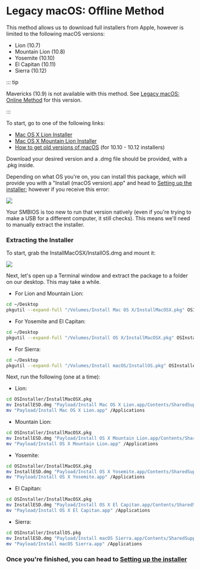 # Legacy macOS: Offline Method

This method allows us to download full installers from Apple, however is limited to the following macOS versions:

* Lion (10.7)
* Mountain Lion (10.8)
* Yosemite (10.10)
* El Capitan (10.11)
* Sierra (10.12)

::: tip

Mavericks (10.9) is not available with this method. See [Legacy macOS: Online Method](./mac-install-recovery.md) for this version.

:::

To start, go to one of the following links:

* [Mac OS X Lion Installer](https://support.apple.com/kb/DL2077)
* [Mac OS X Mountain Lion Installer](https://support.apple.com/kb/DL2076)
* [How to get old versions of macOS](https://support.apple.com/en-us/HT211683) (for 10.10 - 10.12 installers)

Download your desired version and a .dmg file should be provided, with a .pkg inside.

Depending on what OS you're on, you can install this package, which will provide you with a "Install (macOS version).app" and head to [Setting up the installer](#setting-up-the-installer); however if you receive this error:

![](../images/installer-guide/legacy-mac-install-md/unsupported.png)

Your SMBIOS is too new to run that version natively (even if you're trying to make a USB for a different computer, it still checks). This means we'll need to manually extract the installer.

### Extracting the Installer

To start, grab the InstallMacOSX/InstallOS.dmg and mount it:

![](../images/installer-guide/legacy-mac-install-md/mount.png)

Next, let's open up a Terminal window and extract the package to a folder on our desktop. This may take a while.

* For Lion and Mountain Lion:

```sh
cd ~/Desktop
pkgutil --expand-full "/Volumes/Install Mac OS X/InstallMacOSX.pkg" OSInstaller
```

* For Yosemite and El Capitan:

```sh
cd ~/Desktop
pkgutil --expand-full "/Volumes/Install OS X/InstallMacOSX.pkg" OSInstaller
```

* For Sierra:

```sh
cd ~/Desktop
pkgutil --expand-full "/Volumes/Install macOS/InstallOS.pkg" OSInstaller
```

Next, run the following (one at a time):

* Lion:

```sh
cd OSInstaller/InstallMacOSX.pkg
mv InstallESD.dmg "Payload/Install Mac OS X Lion.app/Contents/SharedSupport/"
mv "Payload/Install Mac OS X Lion.app" /Applications
```

* Mountain Lion:

```sh
cd OSInstaller/InstallMacOSX.pkg
mv InstallESD.dmg "Payload/Install OS X Mountain Lion.app/Contents/SharedSupport/"
mv "Payload/Install OS X Mountain Lion.app" /Applications
```

* Yosemite:

```sh
cd OSInstaller/InstallMacOSX.pkg
mv InstallESD.dmg "Payload/Install OS X Yosemite.app/Contents/SharedSupport/"
mv "Payload/Install OS X Yosemite.app" /Applications
```

* El Capitan:

```sh
cd OSInstaller/InstallMacOSX.pkg
mv InstallESD.dmg "Payload/Install OS X El Capitan.app/Contents/SharedSupport/"
mv "Payload/Install OS X El Capitan.app" /Applications
```

* Sierra:

```sh
cd OSInstaller/InstallOS.pkg
mv InstallESD.dmg "Payload/Install macOS Sierra.app/Contents/SharedSupport/"
mv "Payload/Install macOS Sierra.app" /Applications
```

### Once you're finished, you can head to [Setting up the installer](./mac-install.md#setting-up-the-installer)
